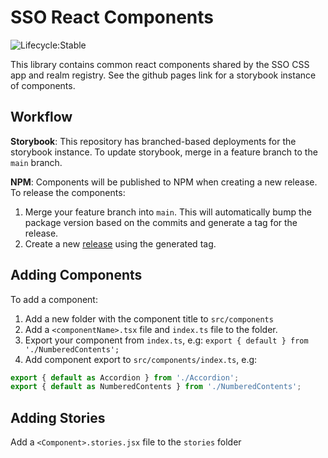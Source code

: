 # SSO React Components

![Lifecycle:Stable](https://img.shields.io/badge/Lifecycle-Stable-97ca00)

This library contains common react components shared by the SSO CSS app and realm registry.
See the github pages link for a storybook instance of components.

## Workflow

**Storybook**: This repository has branched-based deployments for the storybook instance. To update
storybook, merge in a feature branch to the `main` branch.

**NPM**: Components will be published to NPM when creating a new release. To release the components:

1. Merge your feature branch into `main`. This will automatically bump the package version based on the commits and generate a tag for the release.
2. Create a new [release](https://docs.github.com/en/repositories/releasing-projects-on-github/managing-releases-in-a-repository) using the generated tag.

## Adding Components

To add a component:

1. Add a new folder with the component title to `src/components`
2. Add a `<componentName>.tsx` file and `index.ts` file to the folder.
3. Export your component from `index.ts`, e.g:
   `export { default } from './NumberedContents';`
4. Add component export to `src/components/index.ts`, e.g:

```js
export { default as Accordion } from './Accordion';
export { default as NumberedContents } from './NumberedContents';
```

## Adding Stories

Add a `<Component>.stories.jsx` file to the `stories` folder
